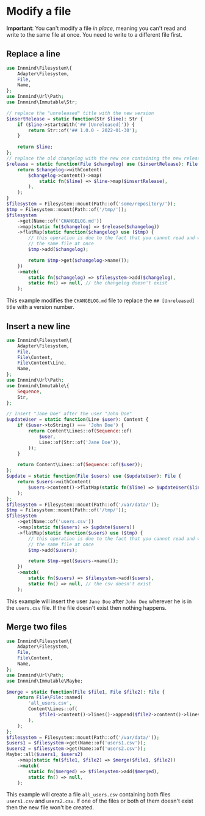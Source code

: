 # Modify a file

**Important**: You can't modify a file _in place_, meaning you can't read and write to the same file at once. You need to write to a different file first.

## Replace a line

```php
use Innmind\Filesystem\{
    Adapter\Filesystem,
    File,
    Name,
};
use Innmind\Url\Path;
use Innmind\Immutable\Str;

// replace the "unreleased" title with the new version
$insertRelease = static function(Str $line): Str {
    if ($line->startsWith('## [Unreleased]')) {
        return Str::of('## 1.0.0 - 2022-01-30');
    }

    return $line;
};
// replace the old changelog with the new one containing the new release version
$release = static function(File $changelog) use ($insertRelease): File {
    return $changelog->withContent(
        $changelog->content()->map(
            static fn($line) => $line->map($insertRelease),
        ),
    );
}
$filesystem = Filesystem::mount(Path::of('some/repository/'));
$tmp = Filesystem::mount(Path::of('/tmp/'));
$filesystem
    ->get(Name::of('CHANGELOG.md'))
    ->map(static fn($changelog) => $release($changelog))
    ->flatMap(static function($changelog) use ($tmp) {
        // this operation is due to the fact that you cannot read and write to
        // the same file at once
        $tmp->add($changelog);

        return $tmp->get($changelog->name());
    })
    ->match(
        static fn($changelog) => $filesystem->add($changelog),
        static fn() => null, // the changelog doesn't exist
    );
```

This example modifies the `CHANGELOG.md` file to replace the `## [Unreleased]` title with a version number.

## Insert a new line

```php
use Innmind\Filesystem\{
    Adapter\Filesystem,
    File,
    File\Content,
    File\Content\Line,
    Name,
};
use Innmind\Url\Path;
use Innmind\Immutable\{
    Sequence,
    Str,
};

// Insert "Jane Doe" after the user "John Doe"
$updateUser = static function(Line $user): Content {
    if ($user->toString() === 'John Doe') {
        return Content\Lines::of(Sequence::of(
            $user,
            Line::of(Str::of('Jane Doe')),
        ));
    }

    return Content\Lines::of(Sequence::of($user));
};
$update = static function(File $users) use ($updateUser): File {
    return $users->withContent(
        $users->content()->flatMap(static fn($line) => $updateUser($line)),
    );
};
$filesystem = Filesystem::mount(Path::of('/var/data/'));
$tmp = Filesystem::mount(Path::of('/tmp/'));
$filesystem
    ->get(Name::of('users.csv'))
    ->map(static fn($users) => $update($users))
    ->flatMap(static function($users) use ($tmp) {
        // this operation is due to the fact that you cannot read and write to
        // the same file at once
        $tmp->add($users);

        return $tmp->get($users->name());
    })
    ->match(
        static fn($users) => $filesystem->add($users),
        static fn() => null, // the csv doesn't exist
    );
```

This example will insert the user `Jane Doe` after `John Doe` wherever he is in the `users.csv` file. If the file doesn't exist then nothing happens.

## Merge two files

```php
use Innmind\Filesystem\{
    Adapter\Filesystem,
    File,
    File\Content,
    Name,
};
use Innmind\Url\Path;
use Innmind\Immutable\Maybe;

$merge = static function(File $file1, File $file2): File {
    return File\File::named(
        'all_users.csv',
        Content\Lines::of(
            $file1->content()->lines()->append($file2->content()->lines()),
        ),
    );
};
$filesystem = Filesystem::mount(Path::of('/var/data/'));
$users1 = $filesystem->get(Name::of('users1.csv'));
$users2 = $filesystem->get(Name::of('users2.csv'));
Maybe::all($users1, $users2)
    ->map(static fn($file1, $file2) => $merge($file1, $file2))
    ->match(
        static fn($merged) => $filesystem->add($merged),
        static fn() => null,
    );
```

This example will create a file `all_users.csv` containing both files `users1.csv` and `users2.csv`. If one of the files or both of them doesn't exist then the new file won't be created.
